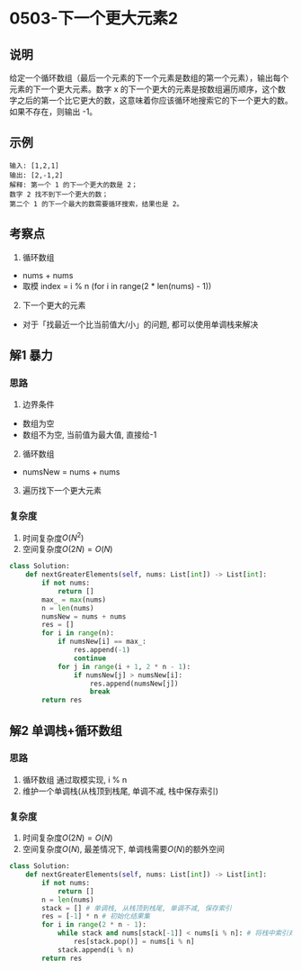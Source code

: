 # 0503-下一个更大元素2

## 说明
给定一个循环数组（最后一个元素的下一个元素是数组的第一个元素），输出每个元素的下一个更大元素。数字 x 的下一个更大的元素是按数组遍历顺序，这个数字之后的第一个比它更大的数，这意味着你应该循环地搜索它的下一个更大的数。如果不存在，则输出 -1。

## 示例
```
输入: [1,2,1]
输出: [2,-1,2]
解释: 第一个 1 的下一个更大的数是 2；
数字 2 找不到下一个更大的数； 
第二个 1 的下一个最大的数需要循环搜索，结果也是 2。
```

## 考察点
1. 循环数组
- nums + nums
- 取模 index = i % n (for i in range(2 * len(nums) - 1))
2. 下一个更大的元素
- 对于「找最近一个比当前值大/小」的问题, 都可以使用单调栈来解决

## 解1 暴力

### 思路 
1. 边界条件
- 数组为空
- 数组不为空, 当前值为最大值, 直接给-1
2. 循环数组
- numsNew = nums + nums
3. 遍历找下一个更大元素

### 复杂度
1. 时间复杂度$O(N^2)$
2. 空间复杂度$O(2N)=O(N)$

```python
class Solution:
    def nextGreaterElements(self, nums: List[int]) -> List[int]:
        if not nums:
            return []
        max_ = max(nums)
        n = len(nums)
        numsNew = nums + nums
        res = []
        for i in range(n):
            if numsNew[i] == max_:
                res.append(-1)
                continue
            for j in range(i + 1, 2 * n - 1):
                if numsNew[j] > numsNew[i]:
                    res.append(numsNew[j])
                    break
        return res
```

## 解2 单调栈+循环数组

### 思路
1. 循环数组 通过取模实现, i % n
2. 维护一个单调栈(从栈顶到栈尾, 单调不减, 栈中保存索引)

### 复杂度
1. 时间复杂度$O(2N)=O(N)$
2. 空间复杂度$O(N)$, 最差情况下, 单调栈需要$O(N)$的额外空间

```python
class Solution:
    def nextGreaterElements(self, nums: List[int]) -> List[int]:
        if not nums:
            return []
        n = len(nums)
        stack = [] # 单调栈, 从栈顶到栈尾, 单调不减, 保存索引
        res = [-1] * n # 初始化结果集
        for i in range(2 * n - 1):
            while stack and nums[stack[-1]] < nums[i % n]: # 将栈中索引对应的元素, 小于当前元素全部弹出, 并将当前元素赋给res
                res[stack.pop()] = nums[i % n]
            stack.append(i % n)
        return res
```